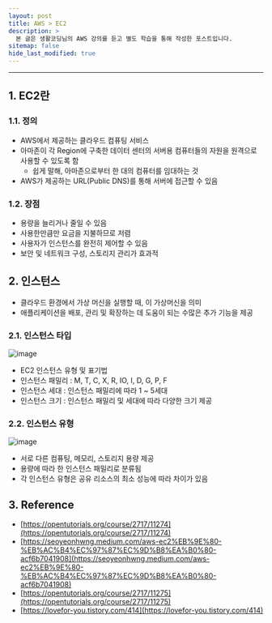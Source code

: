 ```yaml
---
layout: post
title: AWS > EC2
description: >
  본 글은 생활코딩님의 AWS 강의를 듣고 별도 학습을 통해 작성한 포스트입니다.
sitemap: false
hide_last_modified: true
---
```


---

## 1. EC2란

### 1.1. 정의

- AWS에서 제공하는 클라우드 컴퓨팅 서비스
- 아마존이 각 Region에 구축한 데이터 센터의 서버용 컴퓨터들의 자원을 원격으로 사용할 수 있도록 함
  - 쉽게 말해, 아마존으로부터 한 대의 컴퓨터를 임대하는 것
- AWS가 제공하는 URL(Public DNS)를 통해 서버에 접근할 수 있음

### 1.2. 장점

- 용량을 늘리거나 줄일 수 있음
- 사용한만큼만 요금을 지불하므로 저렴
- 사용자가 인스턴스를 완전히 제어할 수 있음
- 보안 및 네트워크 구성, 스토리지 관리가 효과적

## 2. 인스턴스

- 클라우드 환경에서 가상 머신을 실행할 때, 이 가상머신을 의미
- 애플리케이션을 배포, 관리 및 확장하는 데 도움이 되는 수많은 추가 기능을 제공

### 2.1. 인스턴스 타입

![image](https://user-images.githubusercontent.com/68031450/232223451-a95ebaa0-f4ad-47be-861c-65e61acd92cd.png)

- EC2 인스턴스 유형 및 표기법
- 인스턴스 패밀리 : M, T, C, X, R, IO, I, D, G, P, F
- 인스턴스 세대 : 인스턴스 패밀리에 따라 1 ~ 5세대
- 인스턴스 크기 : 인스턴스 패밀리 및 세대에 따라 다양한 크기 제공

### 2.2. 인스턴스 유형

![image](https://user-images.githubusercontent.com/68031450/232301665-91f61db0-a9c7-4d1e-8974-ebead96d03ae.png)

- 서로 다른 컴퓨팅, 메모리, 스토리지 용량 제공
- 용량에 따라 한 인스턴스 패밀리로 분류됨
- 각 인스턴스 유형은 공유 리소스의 최소 성능에 따라 차이가 있음

## 3. Reference

- [https://opentutorials.org/course/2717/11274](https://opentutorials.org/course/2717/11274)
- [https://seoyeonhwng.medium.com/aws-ec2%EB%9E%80-%EB%AC%B4%EC%97%87%EC%9D%B8%EA%B0%80-acf6b7041908](https://seoyeonhwng.medium.com/aws-ec2%EB%9E%80-%EB%AC%B4%EC%97%87%EC%9D%B8%EA%B0%80-acf6b7041908)
- [https://opentutorials.org/course/2717/11275](https://opentutorials.org/course/2717/11275)
- [https://lovefor-you.tistory.com/414](https://lovefor-you.tistory.com/414)
